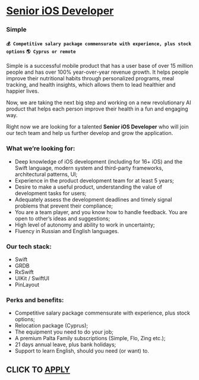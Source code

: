 # [Senior iOS Developer](https://www.remotewlb.com/apply/senior-ios-developer-114246)  
### Simple  
#### `💰 Competitive salary package commensurate with experience, plus stock options` `🌎 Cyprus or remote`  

Simple is a successful mobile product that has a user base of over 15 million people and has over 100% year-over-year revenue growth. It helps people improve their nutritional habits through personalized programs, meal tracking, and health insights, which allows them to lead healthier and happier lives.

Now, we are taking the next big step and working on a new revolutionary AI product that helps each person improve their health in a fun and engaging way.

Right now we are looking for a talented **Senior iOS Developer** who will join our tech team and help us further develop and grow the application.

### **What we’re looking for:**

  * Deep knowledge of iOS development (including for 16+ iOS) and the Swift language, modern system and third-party frameworks, architectural patterns, UI;
  * Experience in the product development team for at least 5 years;
  * Desire to make a useful product, understanding the value of development tasks for users;
  * Adequately assess the development deadlines and timely signal problems that prevent their compliance;
  * You are a team player, and you know how to handle feedback. You are open to other’s ideas and suggestions;
  * High level of autonomy and ability to work in uncertainty;
  * Fluency in Russian and English languages.

### **Our tech stack:**

  * Swift
  * GRDB
  * RxSwift
  * UIKit / SwiftUI 
  * PinLayout

### **Perks and benefits:**

  * Competitive salary package commensurate with experience, plus stock options;
  * Relocation package (Cyprus);
  * The equipment you need to do your job;
  * A premium Palta Family subscriptions (Simple, Flo, Zing etc.);
  * 21 days annual leave, plus bank holidays;
  * Support to learn English, should you need (or want) to.

  
## CLICK TO [APPLY](https://www.remotewlb.com/apply/senior-ios-developer-114246)

